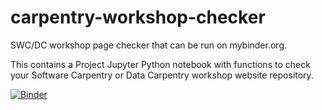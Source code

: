 # carpentry-workshop-checker

SWC/DC workshop page checker that can be run on mybinder.org.

This contains a Project Jupyter Python notebook with functions to check your Software Carpentry or
Data Carpentry workshop website repository.

[![Binder](http://mybinder.org/badge.svg)](http://mybinder.org/repo/pvanheus/carpentry-workshop-checker)

